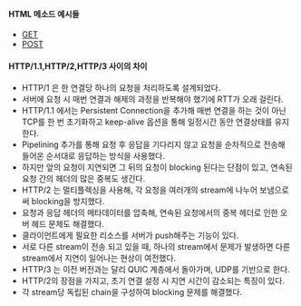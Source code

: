 #### HTML 메소드 예시들
- [GET](https://github.com/daenykevin/2024-1-Web-Study/blob/main/Week3/GET.png)
- [POST](https://github.com/daenykevin/2024-1-Web-Study/blob/main/Week3/POST.png)


#### HTTP/1.1,HTTP/2,HTTP/3 사이의 차이
- HTTP/1 은 한 연결당 하나의 요청을 처리하도록 설계되었다.
- 서버에 요청 시 매번 연결과 해제의 과정을 반복해야 했기에 RTT가 오래 걸린다.
- HTTP/1.1 에서는 Persistent Connection을 추가해 매번 연결을 하는 것이 아닌 TCP를 한 번 초기화하고 keep-alive 옵션을 통해 일정시간 동안 연결상태를 유지한다.
- Pipelining 추가를 통해 요청 후 응답을 기다리지 않고 요청을 순차적으로 전송해 들어온 순서대로 응답하는 방식을 사용했다.
- 하지만 앞의 요청이 지연되면 그 뒤의 요청이 blocking 된다는 단점이 있고, 연속된 요청 간의 헤더의 많은 중복도 생긴다.
- HTTP/2 는 멀티플렉싱을 사용해, 각 요청을 여러개의 stream에 나누어 보냄으로써 blocking을 방지했다.
- 요청과 응답 헤더의 메타데이터를 압축해, 연속된 요청에서의 중복 헤더로 인한 오버 헤드 문제도 해결했다.
- 클라이언트에게 필요한 리소스를 서버가 push해주는 기능이 있다.
- 서로 다른 stream이 전송 되고 있을 때, 하나의 stream에서 문제가 발생하면 다른 stream에서 지연이 일어나는 현상이 여전했다.
- HTTP/3 는 이전 버전과는 달리 QUIC 계층에서 돌아가며, UDP를 기반으로 한다.
- HTTP/2의 장점을 가지고, 초기 연결 설정 시 지연 시간이 감소되는 특징이 있다.
- 각 stream당 독립된 chain을 구성하여 blocking 문제를 해결했다.
